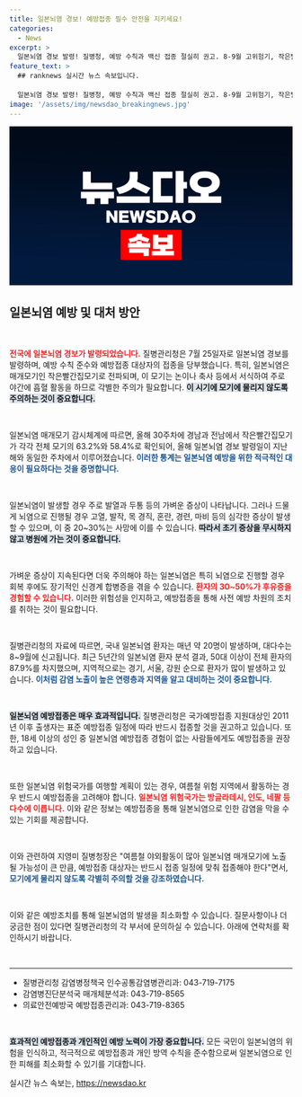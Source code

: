 ```yaml
---
title: 일본뇌염 경보! 예방접종 필수 안전을 지키세요!
categories:
  - News
excerpt: >
  일본뇌염 경보 발령! 질병청, 예방 수칙과 백신 접종 절실히 권고. 8-9월 고위험기, 작은빨간집모기 주의! 여름철 야외 활동 시 특별한 주의가 요구됩니다. 클릭해서 자세한 정보를 확인하세요!
feature_text: >
  ## ranknews 실시간 뉴스 속보입니다.

  일본뇌염 경보 발령! 질병청, 예방 수칙과 백신 접종 절실히 권고. 8-9월 고위험기, 작은빨간집모기 주의! 여름철 야외 활동 시 특별한 주의가 요구됩니다. 클릭해서 자세한 정보를 확인하세요!
image: '/assets/img/newsdao_breakingnews.jpg'
---
```


<p><img src="/assets/img/newsdao_breakingnews.jpg" alt="ranknews 속보" /></p>

<h2 data-ke-size="size26">일본뇌염 예방 및 대처 방안</h2>

<p data-ke-size="size16">&nbsp;</p>

<p><b><span style="color: #ee2323;">전국에 일본뇌염 경보가 발령되었습니다.</span></b> 질병관리청은 7월 25일자로 일본뇌염 경보를 발령하며, 예방 수칙 준수와 예방접종 대상자의 접종을 당부했습니다. 특히, 일본뇌염은 매개모기인 작은빨간집모기로 전파되며, 이 모기는 논이나 축사 등에서 서식하여 주로 야간에 흡혈 활동을 하므로 각별한 주의가 필요합니다. <b><span style="background-color: #21538527;">이 시기에 모기에 물리지 않도록 주의하는 것이 중요합니다.</span></b> </p>

<p data-ke-size="size16">&nbsp;</p>

<p>일본뇌염 매개모기 감시체계에 따르면, 올해 30주차에 경남과 전남에서 작은빨간집모기가 각각 전체 모기의 63.2%와 58.4%로 확인되어, 올해 일본뇌염 경보 발령일이 지난해와 동일한 주차에서 이루어졌습니다. <b><span style="color: #1a5490;">이러한 통계는 일본뇌염 예방을 위한 적극적인 대응이 필요하다는 것을 증명합니다.</span></b></p>

<p data-ke-size="size16">&nbsp;</p>

<p>일본뇌염이 발생할 경우 주로 발열과 두통 등의 가벼운 증상이 나타납니다. 그러나 드물게 뇌염으로 진행될 경우 고열, 발작, 목 경직, 혼란, 경련, 마비 등의 심각한 증상이 발생할 수 있으며, 이 중 20~30%는 사망에 이를 수 있습니다. <b><span style="background-color: #21538527;">따라서 초기 증상을 무시하지 않고 병원에 가는 것이 중요합니다.</span></b></p>

<p data-ke-size="size16">&nbsp;</p>

<p>가벼운 증상이 지속된다면 더욱 주의해야 하는 일본뇌염은 특히 뇌염으로 진행할 경우 회복 후에도 장기적인 신경계 합병증을 겪을 수 있습니다. <b><span style="color: #ee2323;">환자의 30~50%가 후유증을 경험할 수 있습니다.</span></b> 이러한 위험성을 인지하고, 예방접종을 통해 사전 예방 차원의 조치를 취하는 것이 필요합니다.</p>

<p data-ke-size="size16">&nbsp;</p>

<p>질병관리청의 자료에 따르면, 국내 일본뇌염 환자는 매년 약 20명이 발생하며, 대다수는 8~9월에 신고됩니다. 최근 5년간의 일본뇌염 환자 분석 결과, 50대 이상이 전체 환자의 87.9%를 차지했으며, 지역적으로는 경기, 서울, 강원 순으로 환자가 많이 발생하고 있습니다. <b><span style="color: #1a5490;">이처럼 감염 노출이 높은 연령층과 지역을 알고 대비하는 것이 중요합니다.</span></b></p>

<p data-ke-size="size16">&nbsp;</p>

<p><b><span style="background-color: #21538527;">일본뇌염 예방접종은 매우 효과적입니다.</span></b> 질병관리청은 국가예방접종 지원대상인 2011년 이후 출생자는 표준 예방접종 일정에 따라 반드시 접종할 것을 권고하고 있습니다. 또한, 18세 이상의 성인 중 일본뇌염 예방접종 경험이 없는 사람들에게도 예방접종을 권장하고 있습니다.</p>

<p data-ke-size="size16">&nbsp;</p>

<p>또한 일본뇌염 위험국가를 여행할 계획이 있는 경우, 여름철 위험 지역에서 활동하는 경우 반드시 예방접종을 고려해야 합니다. <b><span style="color: #ee2323;">일본뇌염 위험국가는 방글라데시, 인도, 네팔 등 다수에 이릅니다.</span></b> 이와 같은 정보는 예방접종을 통해 일본뇌염으로 인한 감염을 막을 수 있는 기회를 제공합니다.</p>

<p data-ke-size="size16">&nbsp;</p>

<p>이와 관련하여 지영미 질병청장은 "여름철 야외활동이 많아 일본뇌염 매개모기에 노출될 가능성이 큰 만큼, 예방접종 대상자는 반드시 접종 일정에 맞춰 접종해야 한다"면서, <b><span style="color: #1a5490;">모기에게 물리지 않도록 각별히 주의할 것을 강조하였습니다.</span></b> </p>

<p data-ke-size="size16">&nbsp;</p>

<p>이와 같은 예방조치를 통해 일본뇌염의 발생을 최소화할 수 있습니다. 질문사항이나 더 궁금한 점이 있다면 질병관리청의 각 부서에 문의하실 수 있습니다. 아래에 연락처를 확인하시기 바랍니다.</p>

<p data-ke-size="size16">&nbsp;</p>

<hr>

<ul>
    <li>질병관리청 감염병정책국 인수공통감염병관리과: 043-719-7175</li>
    <li>감염병진단분석국 매개체분석과: 043-719-8565</li>
    <li>의료안전예방국 예방접종관리과: 043-719-8365</li>
</ul>

<p data-ke-size="size16">&nbsp;</p>

<p><b><span style="background-color: #21538527;">효과적인 예방접종과 개인적인 예방 노력이 가장 중요합니다.</span></b> 모든 국민이 일본뇌염의 위험을 인식하고, 적극적으로 예방접종과 개인 방역 수칙을 준수함으로써 일본뇌염으로 인한 피해를 최소화할 수 있기를 기대합니다.</p>
실시간 뉴스 속보는, <a href="https://newsdao.kr" rel="dofollow">https://newsdao.kr</a>


